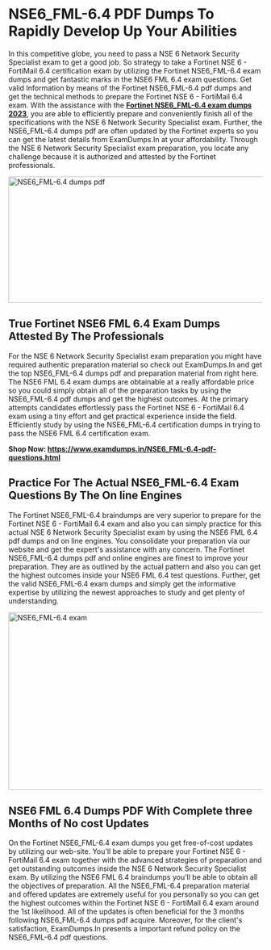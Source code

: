 <h1><strong>NSE6_FML-6.4 PDF Dumps To Rapidly Develop Up Your Abilities</strong></h1>
<p>In this competitive globe, you need to pass a NSE 6 Network Security Specialist exam to get a good job. So strategy to take a Fortinet NSE 6 - FortiMail 6.4 certification exam by utilizing the Fortinet NSE6_FML-6.4 exam dumps and get fantastic marks in the NSE6 FML 6.4 exam questions. Get valid Information by means of the Fortinet NSE6_FML-6.4 pdf dumps and get the technical methods to prepare the Fortinet NSE 6 - FortiMail 6.4 exam. With the assistance with the <strong><a href="https://www.examdumps.in/NSE6_FML-6.4-pdf-questions.html">Fortinet NSE6_FML-6.4 exam dumps 2023</a></strong>, you are able to efficiently prepare and conveniently finish all of the specifications with the NSE 6 Network Security Specialist exam. Further, the NSE6_FML-6.4 dumps pdf are often updated by the Fortinet experts so you can get the latest details from ExamDumps.In at your affordability. Through the NSE 6 Network Security Specialist exam preparation, you locate any challenge because it is authorized and attested by the Fortinet professionals.</p>
<p><img src="https://i.ibb.co/zxJwW90/Copy-of-Online-Classes-Twitter-header-post-Made-with-Poster-My-Wall-1.png" alt="NSE6_FML-6.4 dumps pdf" width="750" height="250" /></p>
<h2><strong>True Fortinet NSE6 FML 6.4 Exam Dumps Attested By The Professionals</strong></h2>
<p>For the NSE 6 Network Security Specialist exam preparation you might have required authentic preparation material so check out ExamDumps.In and get the top NSE6_FML-6.4 dumps pdf and preparation material from right here. The NSE6 FML 6.4 exam dumps are obtainable at a really affordable price so you could simply obtain all of the preparation tasks by using the NSE6_FML-6.4 pdf dumps and get the highest outcomes. At the primary attempts candidates effortlessly pass the Fortinet NSE 6 - FortiMail 6.4 exam using a tiny effort and get practical experience inside the field. Efficiently study by using the NSE6_FML-6.4 certification dumps in trying to pass the NSE6 FML 6.4 certification exam.</p>
<p><strong>Shop Now:&nbsp;<a href="https://www.examdumps.in/NSE6_FML-6.4-pdf-questions.html">https://www.examdumps.in/NSE6_FML-6.4-pdf-questions.html</a></strong></p>
<h2><strong>Practice For The Actual NSE6_FML-6.4 Exam Questions By The On line Engines</strong></h2>
<p>The Fortinet NSE6_FML-6.4 braindumps are very superior to prepare for the Fortinet NSE 6 - FortiMail 6.4 exam and also you can simply practice for this actual NSE 6 Network Security Specialist exam by using the NSE6 FML 6.4 pdf dumps and on line engines. You consolidate your preparation via our website and get the expert's assistance with any concern. The Fortinet NSE6_FML-6.4 dumps pdf and online engines are finest to improve your preparation. They are as outlined by the actual pattern and also you can get the highest outcomes inside your NSE6 FML 6.4 test questions. Further, get the valid NSE6_FML-6.4 exam dumps and simply get the informative expertise by utilizing the newest approaches to study and get plenty of understanding.</p>
<p><a href="https://www.examdumps.in/NSE6_FML-6.4-pdf-questions.html"><img src="https://i.ibb.co/QkNtdwY/Copy-of-Zoom-Online-Classes-Facebook-Share-Po-Made-with-Poster-My-Wall-1.jpg" alt="NSE6_FML-6.4 exam" width="670" height="352" /></a></p>
<h2><strong>NSE6 FML 6.4 Dumps PDF With Complete three Months of No cost Updates</strong></h2>
<p>On the Fortinet NSE6_FML-6.4 exam dumps you get free-of-cost updates by utilizing our web-site. You'll be able to prepare your Fortinet NSE 6 - FortiMail 6.4 exam together with the advanced strategies of preparation and get outstanding outcomes inside the NSE 6 Network Security Specialist exam. By utilizing the NSE6 FML 6.4 braindumps you'll be able to obtain all the objectives of preparation. All the NSE6_FML-6.4 preparation material and offered updates are extremely useful for you personally so you can get the highest outcomes within the Fortinet NSE 6 - FortiMail 6.4 exam around the 1st likelihood. All of the updates is often beneficial for the 3 months following NSE6_FML-6.4 dumps pdf acquire. Moreover, for the client's satisfaction, ExamDumps.In presents a important refund policy on the NSE6_FML-6.4 pdf questions.</p>
